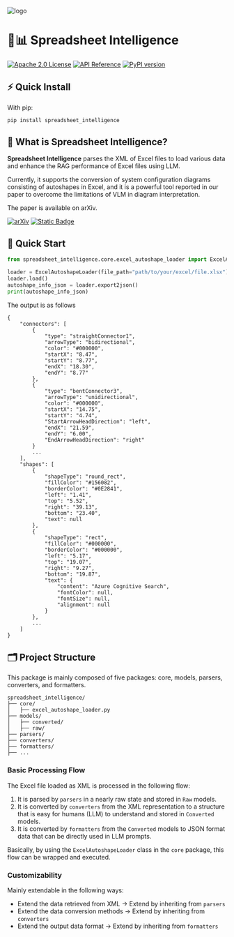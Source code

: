 <!-- markdownlint-disable first-line-h1 -->
<!-- markdownlint-disable html -->
<!-- markdownlint-disable no-duplicate-header -->

![logo](https://raw.githubusercontent.com/galirage/XMLDriven-Diagram-Understanding/develop/assets/galirage_logo.png)

# 🔭📊 Spreadsheet Intelligence

[![Apache 2.0 License](https://img.shields.io/badge/License-Apache%202.0-blue.svg)](http://www.apache.org/licenses/LICENSE-2.0)
[![API Reference](https://img.shields.io/badge/API-Reference-blue)](https://galirage.github.io/spreadsheet-intelligence/)
[![PyPI version](https://img.shields.io/pypi/v/your-package-name.svg)](https://pypi.org/project/spreadsheet-intelligence/)



## ⚡ Quick Install

With pip:

```bash
pip install spreadsheet_intelligence
```

## 🤔 What is Spreadsheet Intelligence?
**Spreadsheet Intelligence** parses the XML of Excel files to load various data and enhance the RAG performance of Excel files using LLM.

Currently, it supports the conversion of system configuration diagrams consisting of autoshapes in Excel, and it is a powerful tool reported in our paper to overcome the limitations of VLM in diagram interpretation.

The paper is available on arXiv.

[![arXiv](https://img.shields.io/badge/arXiv-2502.04389-blue.svg)](https://arxiv.org/abs/2502.04389)
[![Static Badge](https://img.shields.io/badge/Github-XMLDriven--Diagram--Understanding-blue?logo=github)](https://github.com/galirage/XMLDriven-Diagram-Understanding)

## 🚀 Quick Start
```python
from spreadsheet_intelligence.core.excel_autoshape_loader import ExcelAutoshapeLoader

loader = ExcelAutoshapeLoader(file_path="path/to/your/excel/file.xlsx")
loader.load()
autoshape_info_json = loader.export2json()
print(autoshape_info_json)
```
The output is as follows
```
{
    "connectors": [
        {
            "type": "straightConnector1",
            "arrowType": "bidirectional",
            "color": "#000000",
            "startX": "8.47",
            "startY": "8.77",
            "endX": "18.30",
            "endY": "8.77"
        },
        {
            "type": "bentConnector3",
            "arrowType": "unidirectional",
            "color": "#000000",
            "startX": "14.75",
            "startY": "4.74",
            "StartArrowHeadDirection": "left",
            "endX": "21.59",
            "endY": "6.00",
            "EndArrowHeadDirection": "right"
        }
        ...
    ],
    "shapes": [
        {
            "shapeType": "round_rect",
            "fillColor": "#156082",
            "borderColor": "#0E2841",
            "left": "1.41",
            "top": "5.52",
            "right": "39.13",
            "bottom": "23.40",
            "text": null
        },
        {
            "shapeType": "rect",
            "fillColor": "#000000",
            "borderColor": "#000000",
            "left": "5.17",
            "top": "19.07",
            "right": "9.27",
            "bottom": "19.87",
            "text": {
                "content": "Azure Cognitive Search",
                "fontColor": null,
                "fontSize": null,
                "alignment": null
            }
        },
        ...
    ]
}

```

## 🗂️ Project Structure
This package is mainly composed of five packages: core, models, parsers, converters, and formatters.
```
spreadsheet_intelligence/
├── core/
│   ├── excel_autoshape_loader.py
├── models/
│   ├── converted/
│   ├── raw/
├── parsers/
├── converters/
├── formatters/
├── ...
```

### Basic Processing Flow
The Excel file loaded as XML is processed in the following flow:
1. It is parsed by `parsers` in a nearly raw state and stored in `Raw` models.
2. It is converted by `converters` from the XML representation to a structure that is easy for humans (LLM) to understand and stored in `Converted` models.
3. It is converted by `formatters` from the `Converted` models to JSON format data that can be directly used in LLM prompts.

Basically, by using the `ExcelAutoshapeLoader` class in the `core` package, this flow can be wrapped and executed.

### Customizability
Mainly extendable in the following ways:
- Extend the data retrieved from XML -> Extend by inheriting from `parsers`
- Extend the data conversion methods -> Extend by inheriting from `converters`
- Extend the output data format -> Extend by inheriting from `formatters`
